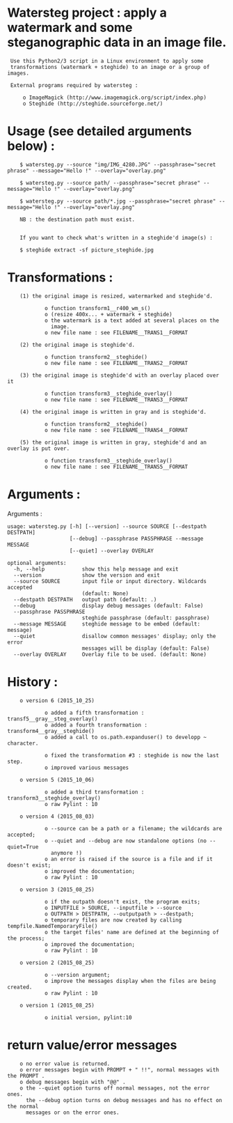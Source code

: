 # Watersteg project : apply a watermark and some steganographic data in an image file.

     Use this Python2/3 script in a Linux environment to apply some
     transformations (watermark + steghide) to an image or a group of images.

     External programs required by watersteg :

         o ImageMagick (http://www.imagemagick.org/script/index.php)
         o Steghide (http://steghide.sourceforge.net/)

# Usage (see detailed arguments below) :

        $ watersteg.py --source "img/IMG_4280.JPG" --passphrase="secret phrase" --message="Hello !" --overlay="overlay.png"

        $ watersteg.py --source path/ --passphrase="secret phrase" --message="Hello !" --overlay="overlay.png"

        $ watersteg.py --source path/*.jpg --passphrase="secret phrase" --message="Hello !" --overlay="overlay.png"

        NB : the destination path must exist.


        If you want to check what's written in a steghide'd image(s) :

        $ steghide extract -sf picture_steghide.jpg

# Transformations :

        (1) the original image is resized, watermarked and steghide'd.

                o function transform1__r400_wm_s()
                o (resize 400x... + watermark + steghide)
                o the watermark is a text added at several places on the
                  image.
                o new file name : see FILENAME__TRANS1__FORMAT

        (2) the original image is steghide'd.

                o function transform2__steghide()
                o new file name : see FILENAME__TRANS2__FORMAT

        (3) the original image is steghide'd with an overlay placed over it

                o function transform3__steghide_overlay()
                o new file name : see FILENAME__TRANS3__FORMAT

        (4) the original image is written in gray and is steghide'd.

                o function transform2__steghide()
                o new file name : see FILENAME__TRANS4__FORMAT

        (5) the original image is written in gray, steghide'd and an overlay is put over.

                o function transform3__steghide_overlay()
                o new file name : see FILENAME__TRANS5__FORMAT
    
# Arguments :

  Arguments :

    usage: watersteg.py [-h] [--version] --source SOURCE [--destpath DESTPATH]
                        [--debug] --passphrase PASSPHRASE --message MESSAGE
                        [--quiet] --overlay OVERLAY

    optional arguments:
      -h, --help            show this help message and exit
      --version             show the version and exit
      --source SOURCE       input file or input directory. Wildcards accepted
                            (default: None)
      --destpath DESTPATH   output path (default: .)
      --debug               display debug messages (default: False)
      --passphrase PASSPHRASE
                            steghide passphrase (default: passphrase)
      --message MESSAGE     steghide message to be embed (default: message)
      --quiet               disallow common messages' display; only the error
                            messages will be display (default: False)
      --overlay OVERLAY     Overlay file to be used. (default: None)
   
# History :

        o version 6 (2015_10_25)

                o added a fifth transformation : transf5__gray__steg_overlay()
                o added a fourth transformation : transform4__gray__steghide()
                o added a call to os.path.expanduser() to developp ~ character.

                o fixed the transformation #3 : steghide is now the last step.
                o improved various messages

        o version 5 (2015_10_06)

                o added a third transformation : transform3__steghide_overlay()
                o raw Pylint : 10

        o version 4 (2015_08_03)

                o --source can be a path or a filename; the wildcards are accepted;
                o --quiet and --debug are now standalone options (no --quiet=True
                  anymore !)
                o an error is raised if the source is a file and if it doesn't exist;
                o improved the documentation;
                o raw Pylint : 10

        o version 3 (2015_08_25)

                o if the outpath doesn't exist, the program exits;
                o INPUTFILE > SOURCE, --inputfile > --source
                o OUTPATH > DESTPATH, --outputpath > --destpath;
                o temporary files are now created by calling tempfile.NamedTemporaryFile()
                o the target files' name are defined at the beginning of the process;
                o improved the documentation;
                o raw Pylint : 10

        o version 2 (2015_08_25)

                o --version argument;
                o improve the messages display when the files are being created.
                o raw Pylint : 10

        o version 1 (2015_08_25)

                o initial version, pylint:10

# return value/error messages

        o no error value is returned.
        o error messages begin with PROMPT + " !!", normal messages with the PROMPT .
        o debug messages begin with "@@" .
        o the --quiet option turns off normal messages, not the error ones.
          the --debug option turns on debug messages and has no effect on the normal
          messages or on the error ones.